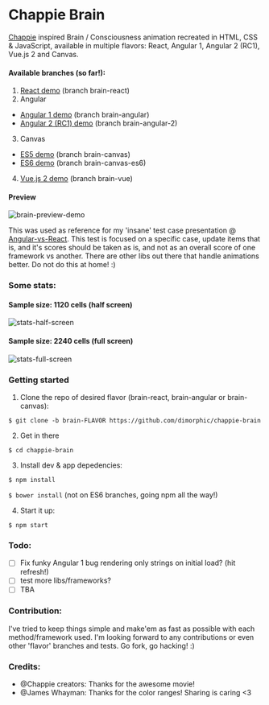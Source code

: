 # Chappie Brain
[Chappie](http://www.imdb.com/title/tt1823672) inspired Brain / Consciousness animation recreated in HTML, CSS & JavaScript, available in multiple flavors: React, Angular 1, Angular 2 (RC1), Vue.js 2 and Canvas.

#### Available branches (so far!):

1. [React demo](https://dimorphic.github.io/chappie-brain/react/) (branch brain-react)
2. Angular
  - [Angular 1 demo](https://dimorphic.github.io/chappie-brain/angular-1/) (branch brain-angular)
  - [Angular 2 (RC1) demo](https://dimorphic.github.io/chappie-brain/angular-2/) (branch brain-angular-2)
3. Canvas
  - [ES5 demo](https://dimorphic.github.io/chappie-brain/canvas-es5/) (branch brain-canvas)
  - [ES6 demo](http://dimorphic.github.io/chappie-brain/canvas-es6/) (branch brain-canvas-es6)
4. [Vue.js 2 demo](https://dimorphic.github.io/chappie-brain/vue/) (branch brain-vue)

#### Preview

![brain-preview-demo](http://i.imgur.com/U0zdZkh.jpg)

This was used as reference for my 'insane' test case presentation @ [Angular-vs-React](http://bit.ly/angular-vs-react).
This test is focused on a specific case, update items that is, and it's scores should be taken as is, and not as an overall score of one framework vs another. There are other libs out there that handle animations better. Do not do this at home! :)

### Some stats:

#### Sample size: 1120 cells (half screen)

![stats-half-screen](https://chartspree.io/line.svg?Vue2=16,28,30&React-dev=6,10,12&React-prod=37,47,50&Angular1=12,29,32&Angular2-dev=33,58,61&_interpolate=cubic&_fill=false&_height=300px&_style=dark)

#### Sample size: 2240 cells (full screen)

![stats-full-screen](https://chartspree.io/line.svg?Vue2=6,12,14&React-dev=2,5,6&React-prod=17,23,25&Angular1=3,14,15&Angular2-dev=12,28,31&_interpolate=cubic&_fill=false&_height=300px&_style=dark)

### Getting started

1. Clone the repo of desired flavor (brain-react, brain-angular or brain-canvas):
  
  `$ git clone -b brain-FLAVOR https://github.com/dimorphic/chappie-brain`

2. Get in there

  `$ cd chappie-brain`
  
3. Install dev & app depedencies:

  `$ npm install`
  
  `$ bower install` (not on ES6 branches, going npm all the way!)
  
4. Start it up:

  `$ npm start`

### Todo:

- [ ] Fix funky Angular 1 bug rendering only strings on initial load? (hit refresh!)
- [ ] test more libs/frameworks?
- [ ] TBA

### Contribution:

I've tried to keep things simple and make'em as fast as possible with each method/framework used.
I'm looking forward to any contributions or even other 'flavor' branches and tests. Go fork, go hacking! :)

### Credits:

* @Chappie creators: Thanks for the awesome movie!
* @James Whayman: Thanks for the color ranges! Sharing is caring <3
